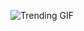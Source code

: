 ![Trending GIF](https://media3.giphy.com/media/v1.Y2lkPThiYjIxNzcyb3diZmljcmpvcTNycGVwemwzdTRiZWtzdHluazN1dGJnejFtZTJuYSZlcD12MV9naWZzX3NlYXJjaCZjdD1n/2jMtpIi8mhE8ctiMtK/giphy.gif)
